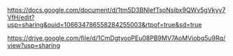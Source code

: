 https://docs.google.com/document/d/1tm5D3BNIefTsoNsibx9QWv5gVkyy7VfH/edit?usp=sharing&ouid=106634786558284255003&rtpof=true&sd=true

https://drive.google.com/file/d/1CmDgtyooPEu08PB9MV7AoMViobq5u9Rq/view?usp=sharing
